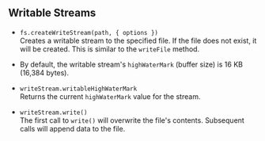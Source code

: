 ## Writable Streams

- `fs.createWriteStream(path, { options })`  
    Creates a writable stream to the specified file. If the file does not exist, it will be created. This is similar to the `writeFile` method.

- By default, the writable stream's `highWaterMark` (buffer size) is 16 KB (16,384 bytes).

- `writeStream.writableHighWaterMark`  
    Returns the current `highWaterMark` value for the stream.

- `writeStream.write()`  
    The first call to `write()` will overwrite the file's contents. Subsequent calls will append data to the file.
